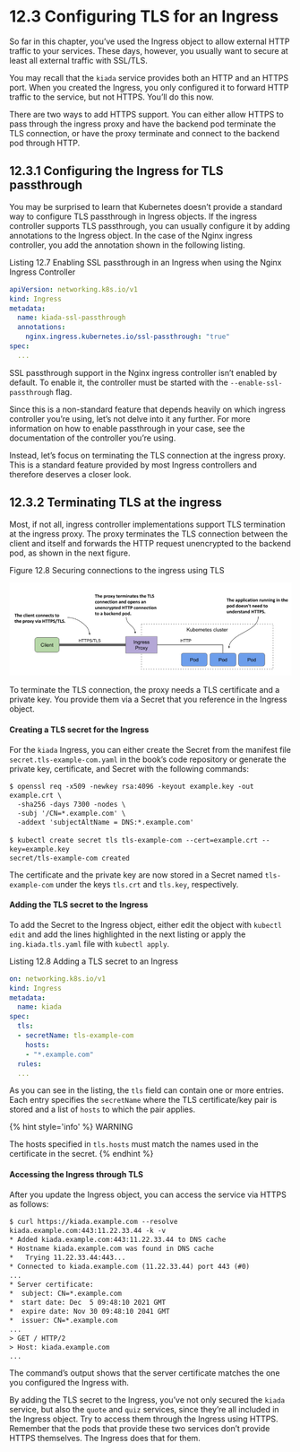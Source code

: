 # 12.3 Configuring TLS for an Ingress
So far in this chapter, you’ve used the Ingress object to allow external HTTP traffic to your services. These days, however, you usually want to secure at least all external traffic with SSL/TLS.

You may recall that the `kiada` service provides both an HTTP and an HTTPS port. When you created the Ingress, you only configured it to forward HTTP traffic to the service, but not HTTPS. You’ll do this now.

There are two ways to add HTTPS support. You can either allow HTTPS to pass through the ingress proxy and have the backend pod terminate the TLS connection, or have the proxy terminate and connect to the backend pod through HTTP.

## 12.3.1 Configuring the Ingress for TLS passthrough
You may be surprised to learn that Kubernetes doesn’t provide a standard way to configure TLS passthrough in Ingress objects. If the ingress controller supports TLS passthrough, you can usually configure it by adding annotations to the Ingress object. In the case of the Nginx ingress controller, you add the annotation shown in the following listing.

Listing 12.7 Enabling SSL passthrough in an Ingress when using the Nginx Ingress Controller

```yaml
apiVersion: networking.k8s.io/v1
kind: Ingress
metadata:
  name: kiada-ssl-passthrough
  annotations:
    nginx.ingress.kubernetes.io/ssl-passthrough: "true"
spec:
  ...
```

SSL passthrough support in the Nginx ingress controller isn’t enabled by default. To enable it, the controller must be started with the `--enable-ssl-passthrough` flag.

Since this is a non-standard feature that depends heavily on which ingress controller you’re using, let’s not delve into it any further. For more information on how to enable passthrough in your case, see the documentation of the controller you’re using.

Instead, let’s focus on terminating the TLS connection at the ingress proxy. This is a standard feature provided by most Ingress controllers and therefore deserves a closer look.

## 12.3.2 Terminating TLS at the ingress
Most, if not all, ingress controller implementations support TLS termination at the ingress proxy. The proxy terminates the TLS connection between the client and itself and forwards the HTTP request unencrypted to the backend pod, as shown in the next figure.

Figure 12.8 Securing connections to the ingress using TLS

![](../images/12.8.png)

To terminate the TLS connection, the proxy needs a TLS certificate and a private key. You provide them via a Secret that you reference in the Ingress object.

#### Creating a TLS secret for the Ingress
For the `kiada` Ingress, you can either create the Secret from the manifest file `secret.tls-example-com.yaml` in the book’s code repository or generate the private key, certificate, and Secret with the following commands:

```shell
$ openssl req -x509 -newkey rsa:4096 -keyout example.key -out example.crt \
  -sha256 -days 7300 -nodes \
  -subj '/CN=*.example.com' \
  -addext 'subjectAltName = DNS:*.example.com'
 
$ kubectl create secret tls tls-example-com --cert=example.crt --key=example.key
secret/tls-example-com created
```

The certificate and the private key are now stored in a Secret named `tls-example-com` under the keys `tls.crt` and `tls.key`, respectively.

#### Adding the TLS secret to the Ingress
To add the Secret to the Ingress object, either edit the object with `kubectl edit` and add the lines highlighted in the next listing or apply the `ing.kiada.tls.yaml` file with `kubectl apply`.

Listing 12.8 Adding a TLS secret to an Ingress

```yaml
on: networking.k8s.io/v1
kind: Ingress
metadata:
  name: kiada
spec:
  tls:
  - secretName: tls-example-com
    hosts:
    - "*.example.com"
  rules:
  ...
```

As you can see in the listing, the `tls` field can contain one or more entries. Each entry specifies the `secretName` where the TLS certificate/key pair is stored and a list of `hosts` to which the pair applies.

{% hint style='info' %}
WARNING

The hosts specified in `tls.hosts` must match the names used in the certificate in the secret.
{% endhint %}

#### Accessing the Ingress through TLS
After you update the Ingress object, you can access the service via HTTPS as follows:

```shell
$ curl https://kiada.example.com --resolve kiada.example.com:443:11.22.33.44 -k -v
* Added kiada.example.com:443:11.22.33.44 to DNS cache
* Hostname kiada.example.com was found in DNS cache
*   Trying 11.22.33.44:443...
* Connected to kiada.example.com (11.22.33.44) port 443 (#0)
...
* Server certificate:
*  subject: CN=*.example.com
*  start date: Dec  5 09:48:10 2021 GMT
*  expire date: Nov 30 09:48:10 2041 GMT
*  issuer: CN=*.example.com
...
> GET / HTTP/2
> Host: kiada.example.com
...
```

The command’s output shows that the server certificate matches the one you configured the Ingress with.

By adding the TLS secret to the Ingress, you’ve not only secured the `kiada` service, but also the `quote` and `quiz` services, since they’re all included in the Ingress object. Try to access them through the Ingress using HTTPS. Remember that the pods that provide these two services don’t provide HTTPS themselves. The Ingress does that for them.